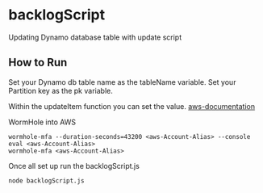 # backlogScript

Updating Dynamo database table with update script

## How to Run

Set your Dynamo db table name as the tableName variable.
Set your Partition key as the pk variable.

Within the updateItem function you can set the value. [aws-documentation](https://docs.aws.amazon.com/amazondynamodb/latest/developerguide/example_dynamodb_UpdateItem_section.html)

WormHole into AWS

```
wormhole-mfa --duration-seconds=43200 <aws-Account-Alias> --console
eval <aws-Account-Alias>
wormhole-mfa <aws-Account-Alias>
```

Once all set up run the backlogScript.js

```
node backlogScript.js
```
